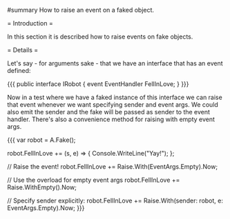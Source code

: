#summary How to raise an event on a faked object.

= Introduction =

In this section it is described how to raise events on fake objects.


= Details =

Let's say - for arguments sake - that we have an interface that has an event defined:

{{{
public interface IRobot
{ 
    event EventHandler FellInLove;
}
}}}

Now in a test where we have a faked instance of this interface we can raise that event whenever we want specifying sender and event args. We could also emit the sender and the fake will be passed as sender to the event handler. There's also a convenience method for raising with empty event args.

{{{
var robot = A.Fake<IRobot>();
            
robot.FellInLove += (s, e) =>
    {
        Console.WriteLine("Yay!");
    };
            
            
// Raise the event!
robot.FellInLove += Raise.With(EventArgs.Empty).Now;

// Use the overload for empty event args
robot.FellInLove += Raise.WithEmpty().Now;

// Specify sender explicitly:
robot.FellInLove += Raise.With(sender: robot, e: EventArgs.Empty).Now;
}}}